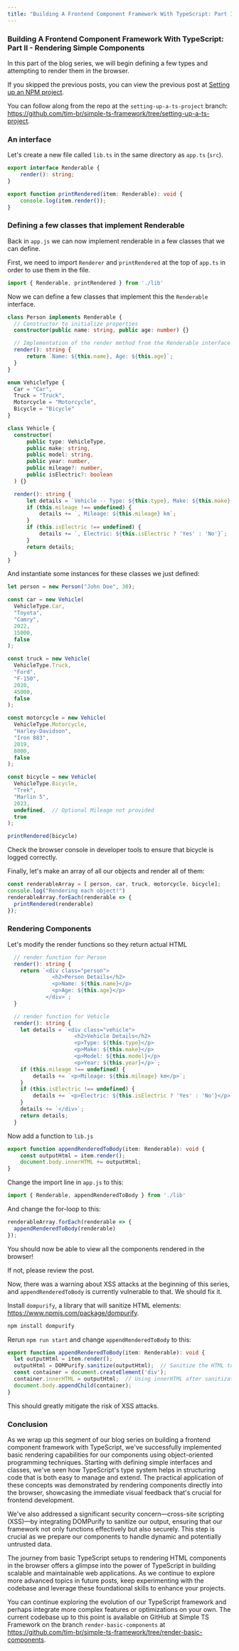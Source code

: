 ```yaml
---
title: "Building A Frontend Component Framework With TypeScript: Part II - Rendering Simple Components"
---
```


### Building A Frontend Component Framework With TypeScript: Part II - Rendering Simple Components

In this part of the blog series, we will begin defining a few types and attempting to render them in the browser.

If you skipped the previous posts, you can view the previous post at [Setting up an NPM project](https://nauths.io/posts/2024-05-17-simple_ts_framework.html).

You can follow along from the repo at the `setting-up-a-ts-project` branch: https://github.com/tim-br/simple-ts-framework/tree/setting-up-a-ts-project.

### An interface

Let's create a new file called `lib.ts` in the same directory as `app.ts` (`src`).

``` typescript
export interface Renderable {
    render(): string;
}

export function printRendered(item: Renderable): void {
    console.log(item.render());
}
```

### Defining a few classes that implement Renderable

Back in `app.js` we can now implement renderable in a few classes that we can define.

First, we need to import `Renderer` and `printRendered` at the top of `app.ts` in order to use them in the file.

``` typescript
import { Renderable, printRendered } from './lib'
```

Now we can define a few classes that implement this the `Renderable` interface.

``` typescript
class Person implements Renderable {
  // Constructor to initialize properties
  constructor(public name: string, public age: number) {}

  // Implementation of the render method from the Renderable interface
  render(): string {
      return `Name: ${this.name}, Age: ${this.age}`;
  }
}

enum VehicleType {
  Car = "Car",
  Truck = "Truck",
  Motorcycle = "Motorcycle",
  Bicycle = "Bicycle"
}

class Vehicle {
  constructor(
      public type: VehicleType,
      public make: string,
      public model: string,
      public year: number,
      public mileage?: number,
      public isElectric?: boolean
  ) {}

  render(): string {
      let details = `Vehicle -- Type: ${this.type}, Make: ${this.make}, Model: ${this.model}, Year: ${this.year}`;
      if (this.mileage !== undefined) {
          details += `, Mileage: ${this.mileage} km`;
      }
      if (this.isElectric !== undefined) {
          details += `, Electric: ${this.isElectric ? 'Yes' : 'No'}`;
      }
      return details;
  }
}
```

And instantiate some instances for these classes we just defined:

``` typescript
let person = new Person("John Doe", 30);

const car = new Vehicle(
  VehicleType.Car,
  "Toyota",
  "Camry",
  2022,
  15000, 
  false
);

const truck = new Vehicle(
  VehicleType.Truck,
  "Ford",
  "F-150",
  2020,
  45000,
  false   
);

const motorcycle = new Vehicle(
  VehicleType.Motorcycle,
  "Harley-Davidson",
  "Iron 883",
  2019,
  8000,
  false   
);

const bicycle = new Vehicle(
  VehicleType.Bicycle,
  "Trek",
  "Marlin 5",
  2023,
  undefined,  // Optional Mileage not provided
  true
);

printRendered(bicycle)
```

Check the browser console in developer tools to ensure that bicycle is logged correctly.

Finally, let's make an array of all our objects and render all of them:

``` typescript
const renderableArray = [ person, car, truck, motorcycle, bicycle];
console.log("Rendering each object!")
renderableArray.forEach(renderable => {
  printRendered(renderable)
});
```

### Rendering Components

Let's modify the render functions so they return actual HTML

``` typescript
  // render function for Person
  render(): string {
    return `<div class="person">
              <h2>Person Details</h2>
              <p>Name: ${this.name}</p>
              <p>Age: ${this.age}</p>
            </div>`;
  }

  // render function for Vehicle
  render(): string {
    let details = `<div class="vehicle">
                     <h2>Vehicle Details</h2>
                     <p>Type: ${this.type}</p>
                     <p>Make: ${this.make}</p>
                     <p>Model: ${this.model}</p>
                     <p>Year: ${this.year}</p>`;
    if (this.mileage !== undefined) {
        details += `<p>Mileage: ${this.mileage} km</p>`;
    }
    if (this.isElectric !== undefined) {
        details += `<p>Electric: ${this.isElectric ? 'Yes' : 'No'}</p>`;
    }
    details += `</div>`;
    return details;
  }
```

Now add a function to `lib.js`

``` typescript
export function appendRenderedToBody(item: Renderable): void {
    const outputHtml = item.render();
    document.body.innerHTML += outputHtml; 
}
```

Change the import line in `app.js` to this:

``` typescript
import { Renderable, appendRenderedToBody } from './lib'
```

And change the for-loop to this:

``` typescript
renderableArray.forEach(renderable => {
  appendRenderedToBody(renderable)
});
```

You should now be able to view all the components rendered in the browser!

If not, please review the post.

Now, there was a warning about XSS attacks at the beginning of this series, and `appendRenderedToBody` is currently vulnerable to that. We should fix it.

Install `dompurify`, a library that will sanitize HTML elements: https://www.npmjs.com/package/dompurify.

``` bash
npm install dompurify
```

Rerun `npm run start` and change `appendRenderedToBody` to this:

``` typescript
export function appendRenderedToBody(item: Renderable): void {
  let outputHtml = item.render();
  outputHtml = DOMPurify.sanitize(outputHtml);  // Sanitize the HTML to ensure it's safe to render
  const container = document.createElement('div');
  container.innerHTML = outputHtml;  // Using innerHTML after sanitization to render HTML
  document.body.appendChild(container);
}
```

This should greatly mitigate the risk of XSS attacks.

### Conclusion

As we wrap up this segment of our blog series on building a frontend component framework with TypeScript, we've successfully implemented basic rendering capabilities for our components using object-oriented programming techniques. Starting with defining simple interfaces and classes, we've seen how TypeScript's type system helps in structuring code that is both easy to manage and extend. The practical application of these concepts was demonstrated by rendering components directly into the browser, showcasing the immediate visual feedback that's crucial for frontend development.

We've also addressed a significant security concern—cross-site scripting (XSS)—by integrating DOMPurify to sanitize our output, ensuring that our framework not only functions effectively but also securely. This step is crucial as we prepare our components to handle dynamic and potentially untrusted data.

The journey from basic TypeScript setups to rendering HTML components in the browser offers a glimpse into the power of TypeScript in building scalable and maintainable web applications. As we continue to explore more advanced topics in future posts, keep experimenting with the codebase and leverage these foundational skills to enhance your projects.

You can continue exploring the evolution of our TypeScript framework and perhaps integrate more complex features or optimizations on your own. The current codebase up to this point is available on GitHub at Simple TS Framework on the branch `render-basic-components` at https://github.com/tim-br/simple-ts-framework/tree/render-basic-components.